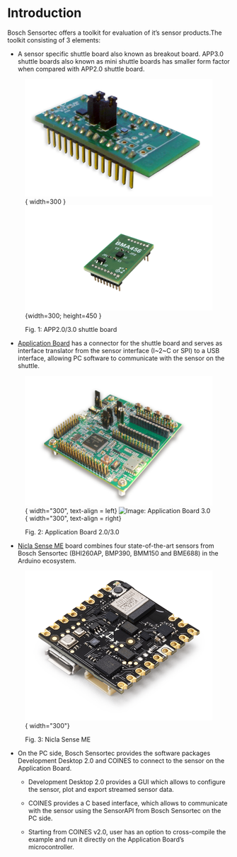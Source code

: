 # Introduction

Bosch Sensortec offers a toolkit for evaluation of it’s sensor products.The toolkit consisting of 3 elements:

- A sensor specific shuttle board also known as breakout board. APP3.0 shuttle boards also
known as mini shuttle boards has smaller form factor when compared with APP2.0 shuttle
board.

<figure markdown>

  ![Image: APP2.0 shuttle board](BMI160.png){ width=300 }  
  ![Image: APP3.0 shuttle board](bma456_shuttle_board.png){width=300; height=450 }

  <figcaption>Fig. 1: APP2.0/3.0 shuttle board</figcaption>
</figure>


- [Application Board](https://www.bosch-sensortec.com/software-tools/tools/application-board-3-0/) has a connector for the shuttle board and serves as interface translator from the sensor interface (I~2~C or SPI) to a USB interface, allowing PC software to communicate with the sensor on the shuttle.

<figure markdown>

  ![Image: Application Board 2.0](application_board_20.png){ width="300", text-align = left}
  ![Image: Application Board 3.0](application_board_30.png){ width="300", text-align = right}
  <figcaption>Fig. 2: Application Board 2.0/3.0</figcaption>
</figure>

- [Nicla Sense ME](https://store.arduino.cc/products/nicla-sense-me) board combines four state-of-the-art sensors from Bosch Sensortec (BHI260AP,
BMP390, BMM150 and BME688) in the Arduino ecosystem.

<figure markdown>

  ![Image: Nicla Sense ME](nicla_sense_me.png){ width="300"}
  <figcaption>Fig. 3: Nicla Sense ME</figcaption>
</figure>

- On the PC side, Bosch Sensortec provides the software packages Development Desktop 2.0 and COINES to connect to the sensor on the Application Board.

    - Development Desktop 2.0 provides a GUI which allows to configure the sensor, plot and export streamed sensor data.

    - COINES provides a C based interface, which allows to communicate with the sensor using the SensorAPI from Bosch Sensortec on the PC side.

    - Starting from COINES v2.0, user has an option to cross-compile the example and run it directly on the Application Board’s microcontroller.

